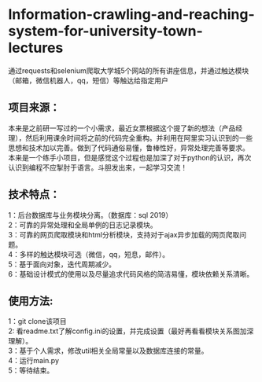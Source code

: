 # Information-crawling-and-reaching-system-for-university-town-lectures
  通过requests和selenium爬取大学城5个网站的所有讲座信息，并通过触达模块（邮箱，微信机器人，qq，短信）等触达给指定用户  
## 项目来源：  
  本来是之前研一写过的一个小需求，最近女票根据这个提了新的想法（产品经理），然后利用课余时间将之前的代码完全重构。并利用在阿里实习认识到的一些思想和技术加以完善。做到了代码通俗易懂，鲁棒性好，异常处理完善等要求。    
  本来是一个练手小项目，但是感觉这个过程也是加深了对于python的认识，再次认识到编程不应掣肘于语言。斗胆发出来，一起学习交流！  
## 技术特点：  
  1：后台数据库与业务模块分离。（数据库：sql 2019）  
  2：可靠的异常处理和全局单例的日志记录模块。  
  3：可靠的网页爬取模块和html分析模块，支持对于ajax异步加载的网页爬取问题。  
  4：多样的触达模块可选（微信，qq，短息，邮件）。  
  5：基于面向对象，迭代周期减少。  
  6：基础设计模式的使用以及尽量追求代码风格的简洁易懂，模块依赖关系清晰。  
## 使用方法:    
1：git clone该项目  
2: 看readme.txt了解config.ini的设置，并完成设置（最好再看看模块关系图加深理解）。  
3：基于个人需求，修改util相关全局常量以及数据库连接的常量。  
4：运行main.py  
5：等待结束。  
